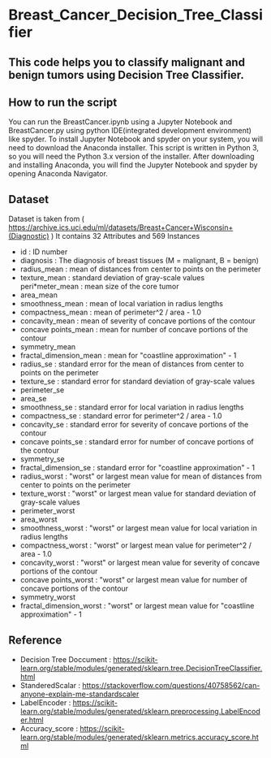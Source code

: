 # Breast_Cancer_Decision_Tree_Classifier
## This code helps you to classify malignant and benign tumors using Decision Tree Classifier.

## How to run the script
You can run the BreastCancer.ipynb using a Jupyter Notebook and BreastCancer.py using python IDE(integrated development environment) like spyder. To install Jupyter Notebook and spyder on your system, you will need to download the Anaconda installer. This script is written in Python 3, so you will need the Python 3.x version of the installer. After downloading and installing Anaconda, you will find the Jupyter Notebook and spyder by opening Anaconda Navigator.

## Dataset
Dataset is taken from ( https://archive.ics.uci.edu/ml/datasets/Breast+Cancer+Wisconsin+(Diagnostic) ) 
It contains 32 Attributes and 569 Instances

* id : ID number
* diagnosis : The diagnosis of breast tissues (M = malignant, B = benign)
* radius_mean : mean of distances from center to points on the perimeter
* texture_mean : standard deviation of gray-scale values
peri*meter_mean : mean size of the core tumor
* area_mean
* smoothness_mean : mean of local variation in radius lengths
* compactness_mean : mean of perimeter^2 / area - 1.0
* concavity_mean : mean of severity of concave portions of the contour
* concave points_mean : mean for number of concave portions of the contour
* symmetry_mean
* fractal_dimension_mean : mean for "coastline approximation" - 1
* radius_se : standard error for the mean of distances from center to points on the perimeter
* texture_se : standard error for standard deviation of gray-scale values
* perimeter_se
* area_se
* smoothness_se : standard error for local variation in radius lengths
* compactness_se : standard error for perimeter^2 / area - 1.0
* concavity_se : standard error for severity of concave portions of the contour
* concave points_se : standard error for number of concave portions of the contour
* symmetry_se
* fractal_dimension_se : standard error for "coastline approximation" - 1
* radius_worst : "worst" or largest mean value for mean of distances from center to points on the perimeter
* texture_worst : "worst" or largest mean value for standard deviation of gray-scale values
* perimeter_worst
* area_worst
* smoothness_worst : "worst" or largest mean value for local variation in radius lengths
* compactness_worst : "worst" or largest mean value for perimeter^2 / area - 1.0
* concavity_worst : "worst" or largest mean value for severity of concave portions of the contour
* concave points_worst : "worst" or largest mean value for number of concave portions of the contour
* symmetry_worst
* fractal_dimension_worst : "worst" or largest mean value for "coastline approximation" - 1

## Reference
* Decision Tree Doccument : https://scikit-learn.org/stable/modules/generated/sklearn.tree.DecisionTreeClassifier.html
* StanderedScalar : https://stackoverflow.com/questions/40758562/can-anyone-explain-me-standardscaler
* LabelEncoder : https://scikit-learn.org/stable/modules/generated/sklearn.preprocessing.LabelEncoder.html
* Accuracy_score : https://scikit-learn.org/stable/modules/generated/sklearn.metrics.accuracy_score.html
